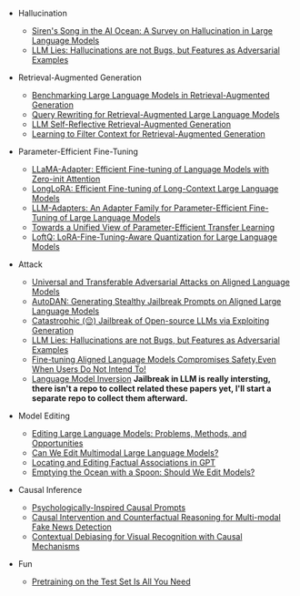 - Hallucination
  - [Siren's Song in the AI Ocean: A Survey on Hallucination in Large Language Models](https://arxiv.org/pdf/2309.01219.pdf)
  - [LLM Lies: Hallucinations are not Bugs, but Features as Adversarial Examples](https://arxiv.org/pdf/2310.01469.pdf)

- Retrieval-Augmented Generation
  - [Benchmarking Large Language Models in Retrieval-Augmented Generation](https://arxiv.org/pdf/2309.01431.pdf)
  - [Query Rewriting for Retrieval-Augmented Large Language Models](https://arxiv.org/pdf/2305.14283.pdf)
  - [LLM Self-Reflective Retrieval-Augmented Generation](https://arxiv.org/pdf/2310.11511.pdf)
  - [Learning to Filter Context for Retrieval-Augmented Generation](https://arxiv.org/pdf/2311.08377.pdf)

- Parameter-Efficient Fine-Tuning
  - [LLaMA-Adapter: Efficient Fine-tuning of Language Models with Zero-init Attention](https://arxiv.org/pdf/2303.16199.pdf)
  - [LongLoRA: Efficient Fine-tuning of Long-Context Large Language Models](https://browse.arxiv.org/pdf/2309.12307.pdf)
  - [LLM-Adapters: An Adapter Family for Parameter-Efficient Fine-Tuning of Large Language Models](https://arxiv.org/pdf/2304.01933.pdf)
  - [Towards a Unified View of Parameter-Efficient Transfer Learning](https://arxiv.org/pdf/2110.04366.pdf)
  - [LoftQ: LoRA-Fine-Tuning-Aware Quantization for Large Language Models](https://arxiv.org/pdf/2310.08659.pdf)

- Attack
  - [Universal and Transferable Adversarial Attacks on Aligned Language Models](https://arxiv.org/pdf/2307.15043.pdf)
  - [AutoDAN: Generating Stealthy Jailbreak Prompts on Aligned Large Language Models](https://arxiv.org/pdf/2310.04451.pdf)
  - [Catastrophic (😔) Jailbreak of Open-source LLMs via Exploiting Generation](https://arxiv.org/pdf/2310.06987.pdf)
  - [LLM Lies: Hallucinations are not Bugs, but Features as Adversarial Examples](https://arxiv.org/pdf/2310.01469.pdf)
  - [Fine-tuning Aligned Language Models Compromises Safety,Even When Users Do Not Intend To!](https://arxiv.org/pdf/2310.03693.pdf)
  - [Language Model Inversion](https://openreview.net/pdf?id=t9dWHpGkPj)
**Jailbreak in LLM is really intersting, there isn't a repo to collect related these papers yet, I'll start a separate repo to collect them afterward.**
- Model Editing
  - [Editing Large Language Models: Problems, Methods, and Opportunities](https://arxiv.org/pdf/2305.13172.pdf)
  - [Can We Edit Multimodal Large Language Models?](https://arxiv.org/pdf/2310.08475.pdf)
  - [Locating and Editing Factual Associations in GPT](https://arxiv.org/pdf/2202.05262.pdf)
  - [Emptying the Ocean with a Spoon: Should We Edit Models?](https://arxiv.org/pdf/2310.11958.pdf)
- Causal Inference
  - [Psychologically-Inspired Causal Prompts](https://arxiv.org/pdf/2305.01764.pdf)
  - [Causal Intervention and Counterfactual Reasoning for Multi-modal Fake News Detection](https://aclanthology.org/2023.acl-long.37.pdf)
  - [Contextual Debiasing for Visual Recognition with Causal Mechanisms](https://openaccess.thecvf.com/content/CVPR2022/papers/Liu_Contextual_Debiasing_for_Visual_Recognition_With_Causal_Mechanisms_CVPR_2022_paper.pdf)
- Fun
  - [Pretraining on the Test Set Is All You Need](https://arxiv.org/pdf/2309.08632.pdf)
